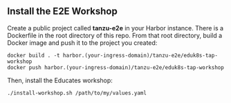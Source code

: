 ## Install the E2E Workshop

Create a public project called **tanzu-e2e** in your Harbor instance. There is a Dockerfile in the root directory of this repo. From that root directory, build a Docker image and push it to the project you created:
```
docker build . -t harbor.(your-ingress-domain)/tanzu-e2e/eduk8s-tap-workshop
docker push harbor.(your-ingress-domain)/tanzu-e2e/eduk8s-tap-workshop
```

Then, install the Educates workshop:
```
./install-workshop.sh /path/to/my/values.yaml
```
